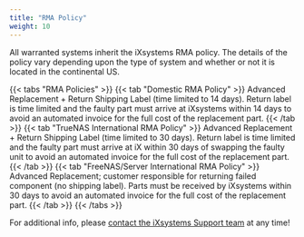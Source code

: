 ```yaml
---
title: "RMA Policy"
weight: 10
---
```


 All warranted systems inherit the iXsystems RMA policy. The details of the policy vary depending upon the type of system and whether or not it is located in the continental US.

{{< tabs "RMA Policies" >}}
{{< tab "Domestic RMA Policy" >}}
Advanced Replacement + Return Shipping Label (time limited to 14 days). Return label is time limited and the faulty part must arrive at iXsystems within 14 days to avoid an automated invoice for the full cost of the replacement part.
{{< /tab >}}
{{< tab "TrueNAS International RMA Policy" >}}
Advanced Replacement + Return Shipping Label (time limited to 30 days). Return label is time limited and the faulty part must arrive at iX within 30 days of swapping the faulty unit to avoid an automated invoice for the full cost of the replacement part.
{{< /tab >}}
{{< tab "FreeNAS/Server International RMA Policy" >}}
Advanced Replacement; customer responsible for returning failed component (no shipping label). Parts must be received by iXsystems within 30 days to avoid an automated invoice for the full cost of the replacement part.
{{< /tab >}}
{{< /tabs >}}

For additional info, please [contact the iXsystems Support team](/CORE/System/Support) at any time!
